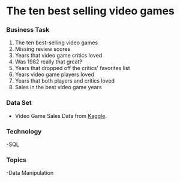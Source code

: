# The ten best selling video games

### Business Task

1. The ten best-selling video games
2. Missing review scores
3. Years that video game critics loved
4. Was 1982 really that great?
5. Years that dropped off the critics' favorites list
6. Years video game players loved
7. Years that both players and critics loved
8. Sales in the best video game years

### Data Set
- Video Game Sales Data from  [Kaggle](https://www.kaggle.com/datasets/holmjason2/videogamedata).

### Technology
-SQL

### Topics
-Data Manipulation
